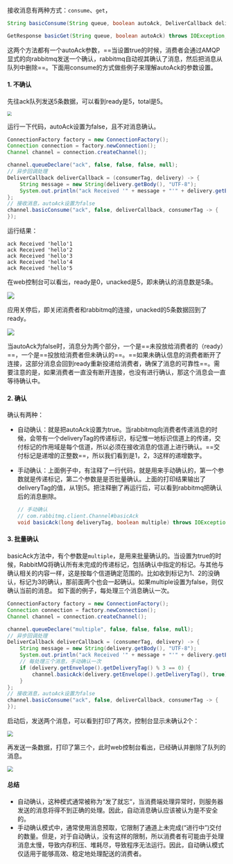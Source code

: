 接收消息有两种方式：`consume`、`get`，

```java
String basicConsume(String queue, boolean autoAck, DeliverCallback deliverCallback, CancelCallback cancelCallback) throws IOException;

GetResponse basicGet(String queue, boolean autoAck) throws IOException;
```

这两个方法都有一个autoAck参数，==当设置true的时候，消费者会通过AMQP显式的向rabbitmq发送一个确认，rabbitmq自动视其确认了消息，然后把消息从队列中删除==。下面用consume的方式做些例子来理解autoAck的参数设置。

#### 1. 不确认

先往ack队列发送5条数据，可以看到ready是5，total是5。

<img src="https://tva1.sinaimg.cn/large/008eGmZEgy1gocibub916j314c03qgll.jpg" style="zoom:60%">

运行一下代码，autoAck设置为false，且不对消息确认。

```java
ConnectionFactory factory = new ConnectionFactory();
Connection connection = factory.newConnection();
Channel channel = connection.createChannel();

channel.queueDeclare("ack", false, false, false, null);
// 异步回调处理
DeliverCallback deliverCallback = (consumerTag, delivery) -> {
    String message = new String(delivery.getBody(), "UTF-8");
    System.out.println("ack Received '" + message + "'" + delivery.getEnvelope().getDeliveryTag());
};
// 接收消息，autoAck设置为false
channel.basicConsume("ack", false, deliverCallback, consumerTag -> {
});
```

运行结果：

```
ack Received 'hello'1
ack Received 'hello'2
ack Received 'hello'3
ack Received 'hello'4
ack Received 'hello'5
```

在web控制台可以看出，ready是0，unacked是5，即未确认的消息数是5条。

<img src="https://tva1.sinaimg.cn/large/008eGmZEgy1gocigw4rf6j30jw028jrd.jpg" style="zoom:100%">

应用关停后，即关闭消费者和rabbitmq的连接，unacked的5条数据回到了ready。

<img src="https://tva1.sinaimg.cn/large/008eGmZEgy1gociivw12bj30kd02pmx6.jpg" style="zoom:100%">

当autoAck为false时，消息分为两个部分，一个是==未投放给消费者的（ready）==，一个是==投放给消费者但未确认的==。==如果未确认信息的消费者断开了连接，这部分消息会回到ready重新投递给消费者，确保了消息的可靠性==。需要注意的是，如果消费者一直没有断开连接，也没有进行确认，那这个消息会一直等待确认中。

#### 2. 确认

确认有两种：

- 自动确认：就是把autoAck设置为true。当rabbitmq向消费者传递消息的时候，会带有一个deliveryTag的传递标识，标记惟一地标识信道上的传递，交付标记的作用域是每个信道，所以必须在接收消息的信道上进行确认。==交付标记是递增的正整数==，所以我们看到是1，2，3这样的递增数字。

- 手动确认：上面例子中，有注释了一行代码，就是用来手动确认的，第一个参数就是传递标记，第二个参数是是否批量确认。上面的打印结果输出了deliveryTag的值，从1到5。把注释删了再运行后，可以看到rabbitmq把确认后的消息删除。

  ```java
  // 手动确认
  // com.rabbitmq.client.Channel#basicAck
  void basicAck(long deliveryTag, boolean multiple) throws IOException;
  ```

#### 3. 批量确认

basicAck方法中，有个参数是`multiple`，是用来批量确认的。当设置为true的时候，RabbitMQ将确认所有未完成的传递标记，包括确认中指定的标记。与其他与确认相关的内容一样，这是按每个信道确定范围的。比如收到标记为1、2的没确认，标记为3的确认，那前面两个也会一起确认。如果multiple设置为false，则仅确认当前的消息。
如下面的例子，每处理三个消息确认一次。

```java
ConnectionFactory factory = new ConnectionFactory();
Connection connection = factory.newConnection();
Channel channel = connection.createChannel();

channel.queueDeclare("multiple", false, false, false, null);
// 异步回调处理
DeliverCallback deliverCallback = (consumerTag, delivery) -> {
    String message = new String(delivery.getBody(), "UTF-8");
    System.out.println("ack Received '" + message + "'" + delivery.getEnvelope().getDeliveryTag());
    // 每处理三个消息，手动确认一次
    if (delivery.getEnvelope().getDeliveryTag() % 3 == 0) {
        channel.basicAck(delivery.getEnvelope().getDeliveryTag(), true);
    }
};
// 接收消息，autoAck设置为false
channel.basicConsume("ack", false, deliverCallback, consumerTag -> {
});
```

启动后，发送两个消息，可以看到打印了两次，控制台显示未确认2个：

<img src="https://tva1.sinaimg.cn/large/008eGmZEgy1gocj84iwmzj314g03s3yi.jpg" style="zoom:80%">

再发送一条数据，打印了第三个，此时web控制台看出，已经确认并删除了队列的消息。

<img src="https://tva1.sinaimg.cn/large/008eGmZEgy1gocjcwyypyj314m03qweh.jpg" style="zoom:80%">

#### 总结

- 自动确认，这种模式通常被称为“发了就忘“，当消费端处理异常时，则服务器发送的消息将得不到正确的处理。因此，自动消息确认应该被认为是不安全的。
- 手动确认模式中，通常使用消息预取，它限制了通道上未完成(“进行中”)交付的数量。但是，对于自动确认，没有这样的限制，所以消费者有可能由于处理消息太慢，导致内存积压、堆耗尽，导致程序无法运行。因此，自动确认模式仅适用于能够高效、稳定地处理配送的消费者。

